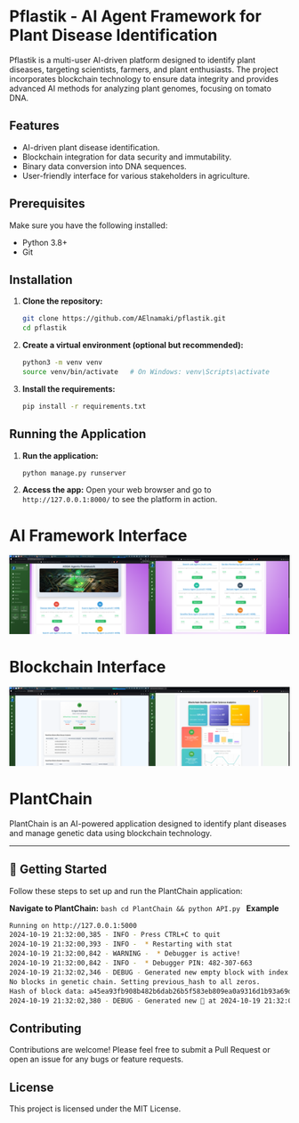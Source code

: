 # Pflastik - AI Agent Framework for Plant Disease Identification

Pflastik is a multi-user AI-driven platform designed to identify plant diseases, targeting scientists, farmers, and plant enthusiasts. The project incorporates blockchain technology to ensure data integrity and provides advanced AI methods for analyzing plant genomes, focusing on tomato DNA.

## Features
- AI-driven plant disease identification.
- Blockchain integration for data security and immutability.
- Binary data conversion into DNA sequences.
- User-friendly interface for various stakeholders in agriculture.

## Prerequisites
Make sure you have the following installed:
- Python 3.8+
- Git

## Installation

1. **Clone the repository:**
    ```bash
    git clone https://github.com/AElnamaki/pflastik.git
    cd pflastik
    ```

2. **Create a virtual environment (optional but recommended):**
    ```bash
    python3 -m venv venv
    source venv/bin/activate   # On Windows: venv\Scripts\activate
    ```

3. **Install the requirements:**
    ```bash
    pip install -r requirements.txt
    ```

## Running the Application

1. **Run the application:**
    ```bash
    python manage.py runserver
    ```

2. **Access the app:**
    Open your web browser and go to `http://127.0.0.1:8000/` to see the platform in action.

# AI Framework Interface

![AI Framework Interface](./assets/Screenshot_2024-10-19_15_44_32.png)

# Blockchain Interface

![Blockchain Interface](./assets/Screenshot_2024-10-19_15_47_16.png)



# PlantChain

PlantChain is an AI-powered application designed to identify plant diseases and manage genetic data using blockchain technology.

---

## 🚀 Getting Started

Follow these steps to set up and run the PlantChain application:

 **Navigate to  PlantChain:**
    ```bash
    cd PlantChain && python API.py
    ```
**Example**
```bash
Running on http://127.0.0.1:5000
2024-10-19 21:32:00,385 - INFO - Press CTRL+C to quit
2024-10-19 21:32:00,393 - INFO -  * Restarting with stat
2024-10-19 21:32:00,842 - WARNING -  * Debugger is active!
2024-10-19 21:32:00,842 - INFO -  * Debugger PIN: 482-307-663
2024-10-19 21:32:02,346 - DEBUG - Generated new empty block with index 1 and hash 1cf2726461df68f7b455ebef77bc69b143854ed209c9e0b041a741b5721b38f8 at 2024-10-19 21:32:02
No blocks in genetic chain. Setting previous_hash to all zeros.
Hash of block data: a45ea93fb908b482b6dab26b5f583eb809ea0a9316d1b93a69d965084ee38385
2024-10-19 21:32:02,380 - DEBUG - Generated new 🧬 at 2024-10-19 21:32:02
```

## Contributing

Contributions are welcome! Please feel free to submit a Pull Request or open an issue for any bugs or feature requests.

## License

This project is licensed under the MIT License.
